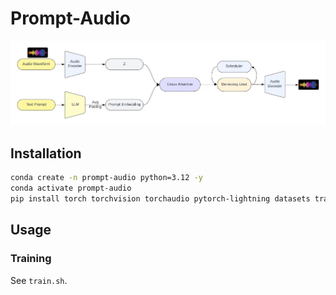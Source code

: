 # Prompt-Audio

![](asset/overview.jpg)

## Installation

```bash
conda create -n prompt-audio python=3.12 -y
conda activate prompt-audio
pip install torch torchvision torchaudio pytorch-lightning datasets transformers diffusers sentencepiece librosa soundfile torcheval
```

## Usage

### Training

See `train.sh`.